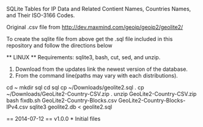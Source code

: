SQLite Tables for IP Data and Related Contient Names, Countries Names, and Their ISO-3166 Codes.

Original .csv file from http://dev.maxmind.com/geoip/geoip2/geolite2/

To create the sqlite file from above get the .sql file included in this repository and follow the directions below

** LINUX **
Requirements: sqlite3, bash, cut, sed, and unzip.

1. Download from the updates link the newest version of the database.
2. From the command line(paths may vary with each distributions).

cd ~
mkdir sql
cd sql
cp ~/Downloads/geolite2.sql .
cp ~/Downloads/GeoLite2-Country-CSV.zip .
unzip GeoLite2-Country-CSV.zip
bash fixdb.sh GeoLite2-Country-Blocks.csv GeoLite2-Country-Blocks-IPv4.csv
sqlite3 geolite2.db < geolite2.sql
 
== 2014-07-12 ==
v1.0.0          *   Initial files
